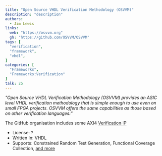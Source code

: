 ```yaml
---
title: "Open Source VHDL Verification Methodology (OSVVM)"
description: "description"
authors:
  - Jim Lewis
links:
  web: "https://osvvm.org"
  gh: "https://github.com/OSVVM/OSVVM"
tags: [
  "verification",
  "framework",
  "vhdl",
]
categories: [
  "Frameworks",
  "Frameworks:Verification"
]
talk: 25
---
```


*"Open Source VHDL Verification Methodology (OSVVM) provides an ASIC level VHDL verification methodology that is simple enough to use even on small FPGA projects. OSVVM offers the same capabilities as those based on other verification languages:"*

<!--more-->

The GitHub organisation includes some AXI4 [Verification IP](https://github.com/OSVVM/VerificationIP)

- License: ?
- Written In: VHDL
- Supports: Constrained Random Test Generation, Functional Coverage Collection, [and more](https://osvvm.org/about-os-vvm)
